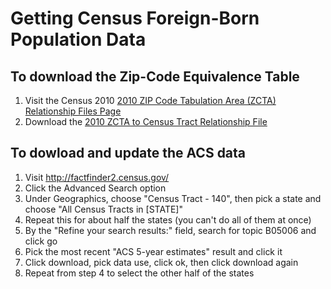 Getting Census Foreign-Born Population Data
===========================================

To download the Zip-Code Equivalence Table
------------------------------------------

1. Visit the Census 2010 [2010 ZIP Code Tabulation Area (ZCTA) Relationship Files Page](http://www.census.gov/geo/maps-data/data/zcta_rel_download.html)
2. Download the [2010 ZCTA to Census Tract Relationship File](http://www.census.gov/geo/maps-data/data/docs/rel/zcta_tract_rel_10.txt)


To dowload and update the ACS data
----------------------------------

1. Visit http://factfinder2.census.gov/
2. Click the Advanced Search option
3. Under Geographics, choose "Census Tract - 140", then pick a state and choose "All Census Tracts in [STATE]"
4. Repeat this for about half the states (you can't do all of them at once)
5. By the "Refine your search results:" field, search for topic B05006 and click go
6. Pick the most recent "ACS 5-year estimates" result and click it
7. Click download, pick data use, click ok, then click download again
8. Repeat from step 4 to select the other half of the states 
